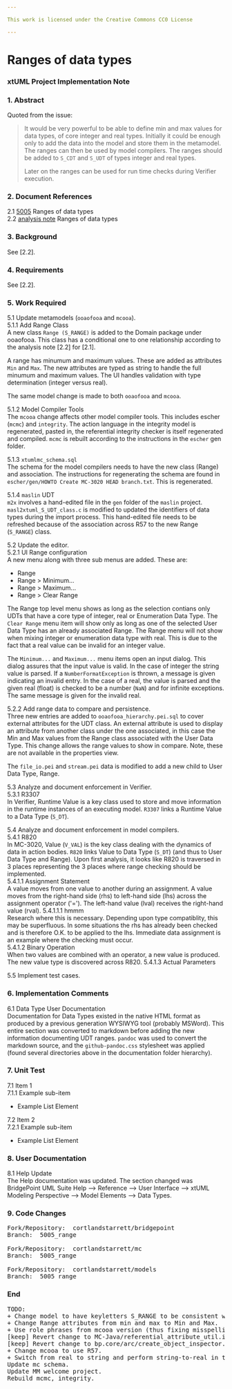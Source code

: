 ```yaml
---

This work is licensed under the Creative Commons CC0 License

---
```


# Ranges of data types  
### xtUML Project Implementation Note

### 1. Abstract

Quoted from the issue:  
>It would be very powerful to be able to define min and max values for
>data types, of core integer and real types.  Initially it could be
>enough only to add the data into the model and store them in the
>metamodel.  The ranges can then be used by model compilers.
>The ranges should be added to `S_CDT` and `S_UDT` of types
>integer and real types.
>
>Later on the ranges can be used for run time checks during Verifier
>execution.

### 2. Document References

<a id="2.1"></a>2.1 [5005](https://support.onefact.net/issues/5005) Ranges of data types  
<a id="2.2"></a>2.2 [analysis note](https://github.com/xtuml/bridgepoint/doc-bridgepoint/notes/5005_range/5005_range_ant.md) Ranges of data types  

### 3. Background

See [2.2].

### 4. Requirements

See [2.2].

### 5. Work Required

5.1 Update metamodels (`ooaofooa` and `mcooa`).  
5.1.1 Add Range Class  
A new class `Range (S_RANGE)` is added to the Domain package under ooaofooa.
This class has a conditional one to one relationship according to the
analysis note [2.2] for [2.1].

A range has minumum and maximum values.  These are added as attributes
`Min` and `Max`.  The new attributes are typed as string to handle the
full minumum and maximum values.  The UI handles validation with type
determination (integer versus real).

The same model change is made to both `ooaofooa` and `mcooa`.

5.1.2 Model Compiler Tools  
The `mcooa` change affects other model compiler tools.  This includes
escher (`mcmc`) and `integrity`.  The action language in the integrity
model is regenerated, pasted in, the referential integrity checker is
itself regenerated and compiled.  `mcmc` is rebuilt according to the
instructions in the `escher` gen folder.

5.1.3 `xtumlmc_schema.sql`  
The schema for the model compilers needs to have the new class (Range)
and association.  The instructions for regenerating the schema are found
in `escher/gen/HOWTO Create MC-3020 HEAD branch.txt`.  This is regenerated.  

5.1.4 `maslin` UDT  
`m2x` involves a hand-edited file in the `gen` folder of the `maslin`
project.  `masl2xtuml_S_UDT_class.c` is modified to updated the identifiers
of data types during the import process.  This hand-edited file needs to be
refreshed because of the association across R57 to the new Range (`S_RANGE`)
class.

5.2 Update the editor.  
5.2.1 UI Range configuration  
A new menu along with three sub menus are added. These are:  
  * Range  
  * Range > Minimum...  
  * Range > Maximum...  
  * Range > Clear Range  

The Range top level menu shows as long as the selection contians only UDTs
that have a core type of integer, real or Enumeration Data Type.  The `Clear
Range` menu item will show only as long as one of the selected User Data
Type has an already associated Range.  The Range menu will not show when
mixing integer or enumeration data type with real.  This is due to the fact
that a real value can be invalid for an integer value.

The `Minimum...` and `Maximum...` menu items open an input dialog.  This
dialog assures that the input value is valid.  In the case of integer the
string value is parsed.  If a `NumberFormatException` is thrown, a message
is given indicating an invalid entry.  In the case of a real, the value
is parsed and the given real (float) is checked to be a number (`NaN`) and
for infinite exceptions.  The same message is given for the invalid real.

5.2.2 Add range data to compare and persistence.  
Three new entries are added to `ooaofooa_hierarchy.pei.sql` to cover
external attributes for the UDT class.  An external attribute is used
to display an attribute from another class under the one associated,
in this case the Min and Max values from the Range class associated
with the User Data Type.  This change allows the range values to show
in compare.  Note, these are not available in the properties view.

The `file_io.pei` and `stream.pei` data is modified to add a new child
to User Data Type, Range.

5.3 Analyze and document enforcement in Verifier.  
5.3.1 R3307  
In Verifier, Runtime Value is a key class used to store and move information
in the runtime instances of an executing model.  `R3307` links a Runtime Value
to a Data Type (`S_DT`).  

5.4 Analyze and document enforcement in model compilers.  
5.4.1 R820  
In MC-3020, Value (`V_VAL`) is the key class dealing with the dynamics of
data in action bodies.  `R820` links Value to Data Type (`S_DT`) (and thus
to User Data Type and Range).  Upon first analysis, it looks like R820 is
traversed in 3 places representing the 3 places where range checking should
be implemented.  
5.4.1.1 Assignment Statement  
A value moves from one value to another during an assignment.  A value moves
from the right-hand side (rhs) to left-hand side (lhs) across the assignment
operator ('=').  The left-hand value (lval) receives the right-hand value
(rval).
5.4.1.1.1 hmmm  
Research where this is necessary.  Depending upon type compatiblity,
this may be superfluous.  In some situations the rhs has already been checked
and is therefore O.K. to be applied to the lhs.  Immediate data assignment
is an example where the checking must occur.  
5.4.1.2 Binary Operation  
When two values are combined with an operator, a new value is produced.  The
new value type is discovered across R820.
5.4.1.3 Actual Parameters  

5.5 Implement test cases.  

### 6. Implementation Comments

6.1 Data Type User Documentation  
Documentation for Data Types existed in the native HTML format as
produced by a previous generation WYSIWYG tool (probably MSWord).
This entire section was converted to markdown before adding the new
information documenting UDT ranges.  `pandoc` was used to convert the
markdown source, and the `github-pandoc.css` stylesheet was
applied (found several directories above in the documentation
folder hierarchy).

### 7. Unit Test

7.1 Item 1  
7.1.1 Example sub-item
* Example List Element

7.2 Item 2  
7.2.1 Example sub-item
* Example List Element

### 8. User Documentation

8.1 Help Update  
The Help documentation was updated.  The section changed was
BridgePoint UML Suite Help --> Reference --> User Interface -->
xtUML Modeling Perspective --> Model Elements --> Data Types.

### 9. Code Changes

<pre>
Fork/Repository:  cortlandstarrett/bridgepoint
Branch:  5005_range

Fork/Repository:  cortlandstarrett/mc
Branch:  5005_range

Fork/Repository:  cortlandstarrett/models
Branch:  5005_range
</pre>

### End


<pre>
TODO:
+ Change model to have keyletters S_RANGE to be consistent with existing model.
+ Change Range attributes from min and max to Min and Max.
+ Use role phrases from mcooa version (thus fixing misspelling).
[keep] Revert change to MC-Java/referential_attribute_util.inc.
[keep] Revert change to bp.core/arc/create_object_inspector.inc.
+ Change mcooa to use R57.
+ Switch from real to string and perform string-to-real in the java.
Update mc schema.
Update MM welcome project.
Rebuild mcmc, integrity.
</pre>
